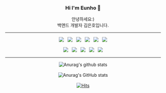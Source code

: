 <div align="center">
  <h3>Hi I'm Eunho 👋</h3>
  <p>
    안녕하세요:) <br>
    백앤드 개발자 김은호입니다.
  </p>
  <hr/>
  <p>
    <img src="https://img.shields.io/badge/Java-007396?style=flat&logo=Java&logoColor=white"/>&nbsp;&nbsp;
    <img src="https://img.shields.io/badge/Spring-339933?style=flat-square&logo=Spring&logoColor=white"/></a>&nbsp;&nbsp;
    <img src="https://img.shields.io/badge/JavaScript-gray?style=flat&logo=JavaScript&logoColor=F7DF1E"/>&nbsp;&nbsp;
    <img src="https://img.shields.io/badge/jQuery-0769AD?style=flat&logo=jQuery&logoColor=black"/>&nbsp;&nbsp;
    <img src="https://img.shields.io/badge/HTML5-E34F26?style=flat&logo=html5&logoColor=white"/>&nbsp;&nbsp;
    <img src="https://img.shields.io/badge/CSS3-1572B6?style=flat&logo=css3&logoColor=white"/>
  </p>
  <p>
    <img src="https://img.shields.io/badge/MySQL-f1d8d9?style=flat&logo=MySQL&logoColor=4479A1"/>&nbsp;&nbsp;
    <img src="https://img.shields.io/badge/Git-blue?style=flat&logo=Git&logoColor=F05032"/>&nbsp;&nbsp;
    <img src="https://img.shields.io/badge/GitHub-gray?style=flat&logo=GitHub&logoColor=black"/>&nbsp;&nbsp;
    <img src="https://img.shields.io/badge/Bootstrap-yellow?style=flat&logo=Bootstrap&logoColor=7952B3"/>&nbsp;&nbsp;
    <img src="https://img.shields.io/badge/Notion-b4f5bd?style=flat&logo=Notion&logoColor=black"/>
  </p>

  <hr/>

  ![Anurag's github stats](https://github-readme-stats.vercel.app/api?username=keh6305&show_icons=true&theme=chartreuse-dark&count_private=true)
  <br/><br/>
  ![Anurag's GitHub stats](https://github-readme-stats.vercel.app/api/top-langs/?username=keh6305&layout=compact&theme=chartreuse-dark)
  <br/><br/>
  [![Hits](https://hits.seeyoufarm.com/api/count/incr/badge.svg?url=https%3A%2F%2Fgithub.com%2Fkeh6305&count_bg=%2379C83D&title_bg=%23555555&icon=&icon_color=%23E7E7E7&title=hits&edge_flat=false)](https://hits.seeyoufarm.com)
</div>
